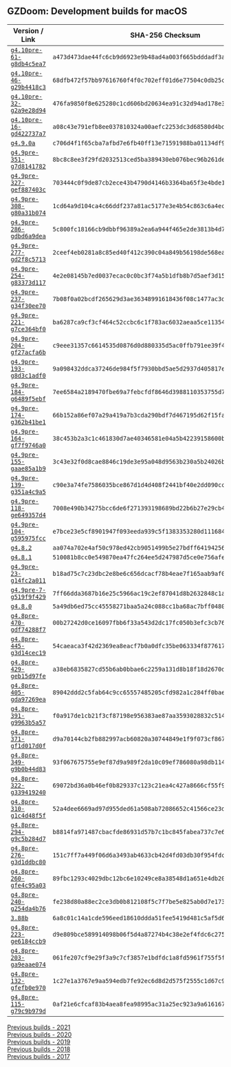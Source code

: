 ## GZDoom: Development builds for macOS

|Version / Link|SHA-256 Checksum|
|---|---|
|[`g4.10pre-61-g8db4c5ea7`](https://github.com/alexey-lysiuk/gzdoom-macos-devbuilds/releases/download/g4.10pre-61-g8db4c5ea7/gzdoom-g4.10pre-61-g8db4c5ea7.zip)|`a473d473dae44fc6cb9d6923e9b48ad4a003f665bdddadf3a9030f3698cfc14e`|
|[`g4.10pre-46-g29b4418c3`](https://github.com/alexey-lysiuk/gzdoom-macos-devbuilds/releases/download/g4.10pre-46-g29b4418c3/gzdoom-g4.10pre-46-g29b4418c3.zip)|`68dfb472f57bb97616760f4f0c702eff01d6e77504c0db25c356ebf894edf9ca`|
|[`g4.10pre-32-g2a9e28d94`](https://github.com/alexey-lysiuk/gzdoom-macos-devbuilds/releases/download/g4.10pre-32-g2a9e28d94/gzdoom-g4.10pre-32-g2a9e28d94.zip)|`476fa9850f8e625280c1cd606bd20634ea91c32d94ad178e36ecad741a2ae461`|
|[`g4.10pre-16-gd422737a7`](https://github.com/alexey-lysiuk/gzdoom-macos-devbuilds/releases/download/g4.10pre-16-gd422737a7/gzdoom-g4.10pre-16-gd422737a7.zip)|`a08c43e791efb8ee037810324a00aefc2253dc3d68580d4bd85927237ac3b75b`|
|[`g4.9.0a`](https://github.com/alexey-lysiuk/gzdoom-macos-devbuilds/releases/download/g4.9.0a/gzdoom-g4.9.0a.zip)|`c706d4f1f65cba7afbd7e6fb40ff13e71591988ba01134df9c8289b7aee2fb19`|
|[`g4.9pre-351-g7d8141782`](https://github.com/alexey-lysiuk/gzdoom-macos-devbuilds/releases/download/g4.9pre-351-g7d8141782/gzdoom-g4.9pre-351-g7d8141782.zip)|`8bc8c8ee3f29fd2032513ced5ba389430eb076bec96b261de5155fc892d39241`|
|[`g4.9pre-327-gef887403c`](https://github.com/alexey-lysiuk/gzdoom-macos-devbuilds/releases/download/g4.9pre-327-gef887403c/gzdoom-g4.9pre-327-gef887403c.zip)|`703444c0f9de87cb2ece43b4790d4146b3364ba65f3e4bde127f0ad823647f1f`|
|[`g4.9pre-308-g80a31b074`](https://github.com/alexey-lysiuk/gzdoom-macos-devbuilds/releases/download/g4.9pre-308-g80a31b074/gzdoom-g4.9pre-308-g80a31b074.zip)|`1cd64a9d104ca4c66ddf237a81ac5177e3e4b54c863c6a4ec7842212be3a8ca3`|
|[`g4.9pre-286-gdbd6a9dea`](https://github.com/alexey-lysiuk/gzdoom-macos-devbuilds/releases/download/g4.9pre-286-gdbd6a9dea/gzdoom-g4.9pre-286-gdbd6a9dea.zip)|`5c800fc18166cb9dbbf96389a2ea6a944f465e2de3813b4d76e5b66dc4e00be9`|
|[`g4.9pre-277-gd2f8c5713`](https://github.com/alexey-lysiuk/gzdoom-macos-devbuilds/releases/download/g4.9pre-277-gd2f8c5713/gzdoom-g4.9pre-277-gd2f8c5713.zip)|`2ceef4eb0281a8c85ed40f412c390c04a849b56198de568eaf38c5905a32d0a7`|
|[`g4.9pre-254-g83373d117`](https://github.com/alexey-lysiuk/gzdoom-macos-devbuilds/releases/download/g4.9pre-254-g83373d117/gzdoom-g4.9pre-254-g83373d117.zip)|`4e2e08145b7ed0037ecac0c0bc3f74a5b1dfb8b7d5aef3d15404c96ee1d05cc9`|
|[`g4.9pre-237-g34f30ee70`](https://github.com/alexey-lysiuk/gzdoom-macos-devbuilds/releases/download/g4.9pre-237-g34f30ee70/gzdoom-g4.9pre-237-g34f30ee70.zip)|`7b08f0a02bcdf265629d3ae36348991618436f08c1477ac3d5b3bcb2ad55d79e`|
|[`g4.9pre-221-g7ce364bf0`](https://github.com/alexey-lysiuk/gzdoom-macos-devbuilds/releases/download/g4.9pre-221-g7ce364bf0/gzdoom-g4.9pre-221-g7ce364bf0.zip)|`ba6287ca9cf3cf464c52ccbc6c1f783ac6032aeaa5ce1135432b5cc8db0eaa57`|
|[`g4.9pre-204-gf27acfa6b`](https://github.com/alexey-lysiuk/gzdoom-macos-devbuilds/releases/download/g4.9pre-204-gf27acfa6b/gzdoom-g4.9pre-204-gf27acfa6b.zip)|`c9eee31357c6614535d0876d0d880335d5ac0ffb791ee39f4603b53d5486d14b`|
|[`g4.9pre-193-g8d3c1adf0`](https://github.com/alexey-lysiuk/gzdoom-macos-devbuilds/releases/download/g4.9pre-193-g8d3c1adf0/gzdoom-g4.9pre-193-g8d3c1adf0.zip)|`9a098432ddca37246de984f5f7930bbd5ae5d2937d405817ec8afa07c466cf9b`|
|[`g4.9pre-184-g6489f5ebf`](https://github.com/alexey-lysiuk/gzdoom-macos-devbuilds/releases/download/g4.9pre-184-g6489f5ebf/gzdoom-g4.9pre-184-g6489f5ebf.zip)|`7ee6584a2189470fbe69a7febcfdf8646d3988110353755d7fbedce227be5838`|
|[`g4.9pre-174-g362b41be1`](https://github.com/alexey-lysiuk/gzdoom-macos-devbuilds/releases/download/g4.9pre-174-g362b41be1/gzdoom-g4.9pre-174-g362b41be1.zip)|`66b152a86ef07a29a419a7b3cda290bdf7d467195d62f15fa09fe43f59a191cb`|
|[`g4.9pre-164-gf7f9746a0`](https://github.com/alexey-lysiuk/gzdoom-macos-devbuilds/releases/download/g4.9pre-164-gf7f9746a0/gzdoom-g4.9pre-164-gf7f9746a0.zip)|`38c453b2a3c1c461830d7ae40346581e04a5b42239158600b274ba34aa295ef5`|
|[`g4.9pre-155-gaae85a1b9`](https://github.com/alexey-lysiuk/gzdoom-macos-devbuilds/releases/download/g4.9pre-155-gaae85a1b9/gzdoom-g4.9pre-155-gaae85a1b9.zip)|`3c43e32f0d8cae8846c19de3e95a048d9563b230a5b24026b318bd85c9a73865`|
|[`g4.9pre-139-g351a4c9a5`](https://github.com/alexey-lysiuk/gzdoom-macos-devbuilds/releases/download/g4.9pre-139-g351a4c9a5/gzdoom-g4.9pre-139-g351a4c9a5.zip)|`c90e3a74fe7586035bce867d1d4d408f2441bf40e2dd090cc985eb9e6d312c78`|
|[`g4.9pre-118-ge649357d4`](https://github.com/alexey-lysiuk/gzdoom-macos-devbuilds/releases/download/g4.9pre-118-ge649357d4/gzdoom-g4.9pre-118-ge649357d4.zip)|`7008e490b34275bcc6de6f271393198689bd22b6b27e29cb4a465aecf850806d`|
|[`g4.9pre-104-g595975fcc`](https://github.com/alexey-lysiuk/gzdoom-macos-devbuilds/releases/download/g4.9pre-104-g595975fcc/gzdoom-g4.9pre-104-g595975fcc.zip)|`e7bce23e5cf8901947f093eeda939c5f1383353280d111684a4cf95b17da8c8a`|
|[`g4.8.2`](https://github.com/alexey-lysiuk/gzdoom-macos-devbuilds/releases/download/g4.8.2/gzdoom-g4.8.2.zip)|`aa074a702e4af50c978ed42cb9051499b5e27bdff64194256c71610b603f966e`|
|[`g4.8.1`](https://github.com/alexey-lysiuk/gzdoom-macos-devbuilds/releases/download/g4.8.1/gzdoom-g4.8.1.zip)|`510081b8cc0e549870ea47fc264ee5d247987d5ce0e756afe5f949a214c5581c`|
|[`g4.9pre-23-g14fc2a011`](https://github.com/alexey-lysiuk/gzdoom-macos-devbuilds/releases/download/g4.9pre-23-g14fc2a011/gzdoom-g4.9pre-23-g14fc2a011.zip)|`b18ad75c7c23dbc2e8be6c656dcacf78b4eae7f165aab9af088f4d3e9fc8d55e`|
|[`g4.9pre-7-g519f9f429`](https://github.com/alexey-lysiuk/gzdoom-macos-devbuilds/releases/download/g4.9pre-7-g519f9f429/gzdoom-g4.9pre-7-g519f9f429.zip)|`7ff66dda3687b16e25c5966ac19c2ef87041d8b2632848c1a69ce092088b93f1`|
|[`g4.8.0`](https://github.com/alexey-lysiuk/gzdoom-macos-devbuilds/releases/download/g4.8.0/gzdoom-g4.8.0.zip)|`5a49db6ed75cc45558271baa5a24c088cc1ba68ac7bff0480a383faa99049fd2`|
|[`g4.8pre-470-gdf74288f7`](https://github.com/alexey-lysiuk/gzdoom-macos-devbuilds/releases/download/g4.8pre-470-gdf74288f7/gzdoom-g4.8pre-470-gdf74288f7.zip)|`00b27242d0ce16097fbb6f33a543d2dc17fc050b3efc3cb76ae5537b99fd4a55`|
|[`g4.8pre-445-g3d14cec19`](https://github.com/alexey-lysiuk/gzdoom-macos-devbuilds/releases/download/g4.8pre-445-g3d14cec19/gzdoom-g4.8pre-445-g3d14cec19.zip)|`54caeaca3f42d2369ea8eacf7b0a0dfc35be063334f8776179c78e48d9dc8f87`|
|[`g4.8pre-429-geb15d97fe`](https://github.com/alexey-lysiuk/gzdoom-macos-devbuilds/releases/download/g4.8pre-429-geb15d97fe/gzdoom-g4.8pre-429-geb15d97fe.zip)|`a38eb6835827cd55b6ab0bbae6c2259a131d8b18f18d2670d79c7a45d21ed538`|
|[`g4.8pre-405-gda97269ea`](https://github.com/alexey-lysiuk/gzdoom-macos-devbuilds/releases/download/g4.8pre-405-gda97269ea/gzdoom-g4.8pre-405-gda97269ea.zip)|`89042ddd2c5fab64c9cc65557485205cfd982a1c284ff0bae0e0b9e20b9663e7`|
|[`g4.8pre-391-g9963b5a57`](https://github.com/alexey-lysiuk/gzdoom-macos-devbuilds/releases/download/g4.8pre-391-g9963b5a57/gzdoom-g4.8pre-391-g9963b5a57.zip)|`f0a917de1cb21f3cf87198e956383ae87aa3593028832c51488735dd7e4ba092`|
|[`g4.8pre-371-gf1d017d0f`](https://github.com/alexey-lysiuk/gzdoom-macos-devbuilds/releases/download/g4.8pre-371-gf1d017d0f/gzdoom-g4.8pre-371-gf1d017d0f.zip)|`d9a70144cb2fb882997acb60820a30744849e1f9f073cf8679496dd0dfedd667`|
|[`g4.8pre-349-g9b0b44d83`](https://github.com/alexey-lysiuk/gzdoom-macos-devbuilds/releases/download/g4.8pre-349-g9b0b44d83/gzdoom-g4.8pre-349-g9b0b44d83.zip)|`93f067675755e9ef87d9a989f2da10c09ef786080a98db11430fb043487f9f05`|
|[`g4.8pre-322-g339419240`](https://github.com/alexey-lysiuk/gzdoom-macos-devbuilds/releases/download/g4.8pre-322-g339419240/gzdoom-g4.8pre-322-g339419240.zip)|`69072bd36a0b46ef0b829337c123c21ea4c427a8666cf55f9052239d27bb8b84`|
|[`g4.8pre-310-g1c4d48f5f`](https://github.com/alexey-lysiuk/gzdoom-macos-devbuilds/releases/download/g4.8pre-310-g1c4d48f5f/gzdoom-g4.8pre-310-g1c4d48f5f.zip)|`52a4dee6669ad97d955ded61a508ab72086652c41566ce23dca5b67de5731135`|
|[`g4.8pre-294-g9c5b284d7`](https://github.com/alexey-lysiuk/gzdoom-macos-devbuilds/releases/download/g4.8pre-294-g9c5b284d7/gzdoom-g4.8pre-294-g9c5b284d7.zip)|`b8814fa971487cbacfde86931d57b7c1bc845fabea737c7e6bb2813936607afb`|
|[`g4.8pre-276-g3d1ddbc80`](https://github.com/alexey-lysiuk/gzdoom-macos-devbuilds/releases/download/g4.8pre-276-g3d1ddbc80/gzdoom-g4.8pre-276-g3d1ddbc80.zip)|`151c7ff7a449f06d6a3493ab4633cb42d4fd03db30f954fdc5282abc9bec72f6`|
|[`g4.8pre-260-gfe4c95a03`](https://github.com/alexey-lysiuk/gzdoom-macos-devbuilds/releases/download/g4.8pre-260-gfe4c95a03/gzdoom-g4.8pre-260-gfe4c95a03.zip)|`89fbc1293c4029dbc12bc6e10249ce8a38548d1a651e4db204648dce95a1ee71`|
|[`g4.8pre-240-g254da4b76`](https://github.com/alexey-lysiuk/gzdoom-macos-devbuilds/releases/download/g4.8pre-240-g254da4b76/gzdoom-g4.8pre-240-g254da4b76.zip)|`fe238d80a88ec2ce3db0b812108f5c7f7be5e825ab0d7e1738701f3c702b0f80`|
|[`3.88b`](https://github.com/alexey-lysiuk/gzdoom-macos-devbuilds/releases/download/3.88b/lzdoom-3.88b.zip)|`6a8c01c14a1cde596eed18610ddda51fee5419d481c5af5d6149ec0524cb6645`|
|[`g4.8pre-223-ge6184ccb9`](https://github.com/alexey-lysiuk/gzdoom-macos-devbuilds/releases/download/g4.8pre-223-ge6184ccb9/gzdoom-g4.8pre-223-ge6184ccb9.zip)|`d9e809bce589914098b06f5d4a87274b4c38e2ef4fdc6c2753e64a3b106644bd`|
|[`g4.8pre-203-ga9eaae074`](https://github.com/alexey-lysiuk/gzdoom-macos-devbuilds/releases/download/g4.8pre-203-ga9eaae074/gzdoom-g4.8pre-203-ga9eaae074.zip)|`061fe207cf9e29f3a9c7cf3857e1bdfdc1a8fd5961f755f5ff6a4f3f00cf73ff`|
|[`g4.8pre-132-gfefb0e970`](https://github.com/alexey-lysiuk/gzdoom-macos-devbuilds/releases/download/g4.8pre-132-gfefb0e970/gzdoom-g4.8pre-132-gfefb0e970.zip)|`1c27e1a3767e9aa594edb7fe92ec6d8d2d575f2555c1d67c94f3623d1d395703`|
|[`g4.8pre-115-g79c9b979d`](https://github.com/alexey-lysiuk/gzdoom-macos-devbuilds/releases/download/g4.8pre-115-g79c9b979d/gzdoom-g4.8pre-115-g79c9b979d.zip)|`0af21e6cfcaf83b4aea8fea98995ac31a25ec923a9a616167b5e8df0d3dd5d73`|

[Previous builds - 2021](https://github.com/alexey-lysiuk/gzdoom-macos-devbuilds-2021)  
[Previous builds - 2020](https://github.com/alexey-lysiuk/gzdoom-macos-devbuilds-2020)  
[Previous builds - 2019](https://github.com/alexey-lysiuk/gzdoom-macos-devbuilds-2019)  
[Previous builds - 2018](https://github.com/alexey-lysiuk/gzdoom-macos-devbuilds-2018)  
[Previous builds - 2017](https://github.com/alexey-lysiuk/gzdoom-macos-devbuilds-2017)
